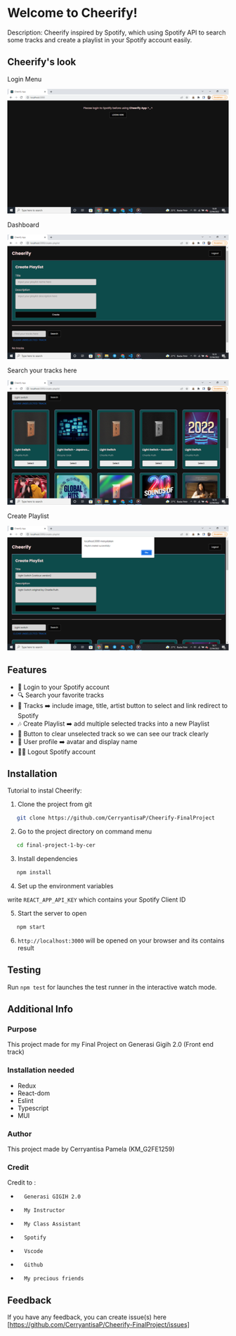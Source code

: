 # Welcome to Cheerify! 

Description:
Cheerify inspired by Spotify, which using Spotify API to search some tracks and create a playlist in your Spotify account easily.


## Cheerify's look

Login Menu
<center><img src="/images/Login.png" alt="Preview Image" /></center>

Dashboard
<center><img src="/images/Dashboard.png" alt="Preview Image" /></center>

Search your tracks here
<center><img src="/images/Search-form.png" alt="Preview Image" /></center>

Create Playlist
<center><img src="/images/Create-Playlist.png" alt="Preview Image" /></center>

## Features

- 🚪 Login to your Spotify account
- 🔍 Search your favorite tracks
- 🎵 Tracks ➡️ include image, title, artist button to select and link redirect to Spotify
- 🎶 Create Playlist ➡️ add multiple selected tracks into a new Playlist
- 🚮 Button to clear unselected track so we can see our track clearly
- 👤 User profile ➡️ avatar and display name
- 🏃‍♀️ Logout Spotify account

## Installation

Tutorial to instal Cheerify:

1. Clone the project from git
  ```bash
     git clone https://github.com/CerryantisaP/Cheerify-FinalProject
  ```
2. Go to the project directory on command menu
  ```bash
     cd final-project-1-by-cer
  ```
3. Install dependencies
  ```bash
     npm install
  ```
4. Set up the environment variables

  write `REACT_APP_API_KEY` which contains your Spotify Client ID

5. Start the server to open
  ```bash
     npm start
  ```
6. `http://localhost:3000` will be opened on your browser and its contains result

## Testing

Run `npm test` for launches the test runner in the interactive watch mode.

## Additional Info

### Purpose
This project made for my Final Project on Generasi Gigih 2.0 (Front end track)

### Installation needed

-   Redux
-   React-dom
-   Eslint
-   Typescript   
-   MUI

### Author

This project made by Cerryantisa Pamela (KM_G2FE1259)

### Credit

Credit to :
-       Generasi GIGIH 2.0
-       My Instructor
-       My Class Assistant
-       Spotify
-       Vscode
-       Github
-       My precious friends

## Feedback

If you have any feedback, you can create issue(s) here [https://github.com/CerryantisaP/Cheerify-FinalProject/issues]